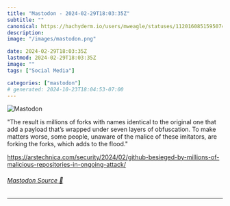 ```yaml
---
title: "Mastodon - 2024-02-29T18:03:35Z"
subtitle: ""
canonical: https://hachyderm.io/users/mweagle/statuses/112016085159507499
description:
image: "/images/mastodon.png"

date: 2024-02-29T18:03:35Z
lastmod: 2024-02-29T18:03:35Z
image: ""
tags: ["Social Media"]

categories: ["mastodon"]
# generated: 2024-10-23T18:04:53-07:00
---
```

![Mastodon](/images/mastodon.png)

<p>&quot;The result is millions of forks with names identical to the original one that add a payload that’s wrapped under seven layers of obfuscation. To make matters worse, some people, unaware of the malice of these imitators, are forking the forks, which adds to the flood.&quot;</p><p><a href="https://arstechnica.com/security/2024/02/github-besieged-by-millions-of-malicious-repositories-in-ongoing-attack/" target="_blank" rel="nofollow noopener noreferrer" translate="no"><span class="invisible">https://</span><span class="ellipsis">arstechnica.com/security/2024/</span><span class="invisible">02/github-besieged-by-millions-of-malicious-repositories-in-ongoing-attack/</span></a></p>


###### [Mastodon Source 🐘](https://hachyderm.io/@mweagle/112016085159507499)

___
